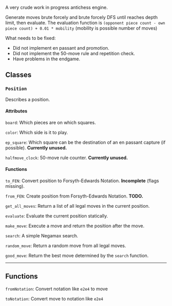 A very crude work in progress antichess engine.

Generate moves brute forcely and brute forcely DFS until reaches depth limit, then evaluate. The evaluation function is `(opponent piece count - own piece count) + 0.01 * mobility` (mobility is possible number of moves)

What needs to be fixed:

* Did not implement en passant and promotion.
* Did not implement the 50-move rule and repetition check.
* Have problems in the endgame.

## Classes

### `Position`

Describes a position.

#### Attributes

`board`: Which pieces are on which squares.

`color`: Which side is it to play.

`ep_square`: Which square can be the destination of an en passant capture (if possible). **Currently unused.**

`halfmove_clock`: 50-move rule counter. **Currently unused.**

#### Functions

`to_FEN`: Convert position to Forsyth-Edwards Notation. **Incomplete** (flags missing).

`from_FEN`: Create position from Forsyth-Edwards Notation. **TODO.**

`get_all_moves`: Return a list of all legal moves in the current position.

`evaluate`: Evaluate the current position statically.

`make_move`: Execute a move and return the position after the move.

`search`: A simple Negamax search.

`random_move`: Return a random move from all legal moves.

`good_move`: Return the best move determined by the `search` function.

---

## Functions

`fromNotation`: Convert notation like `e2e4` to move

`toNotation`: Convert move to notation like `e2e4`
